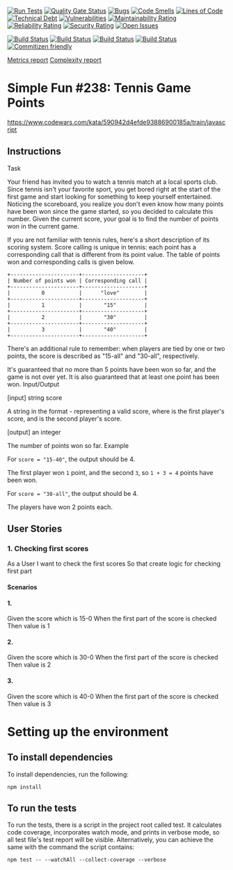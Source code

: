 [![Run Tests](https://github.com/LaszloFeher-XP/XP-Farm_Simple_Fun_238_Tennis_Game_Points/actions/workflows/test.yml/badge.svg)](https://github.com/LaszloFeher-XP/XP-Farm_Simple_Fun_238_Tennis_Game_Points/actions/workflows/test.yml/badge.svg) 
[![Quality Gate Status](https://sonarcloud.io/api/project_badges/measure?project=LaszloFeher-XP_XP-Farm_Simple_Fun_238_Tennis_Game_Points&metric=alert_status)](https://sonarcloud.io/summary/new_code?id=LaszloFeher-XP_XP-Farm_Simple_Fun_238_Tennis_Game_Points) 
[![Bugs](https://sonarcloud.io/api/project_badges/measure?project=LaszloFeher-XP_XP-Farm_Simple_Fun_238_Tennis_Game_Points&metric=bugs)](https://sonarcloud.io/summary/new_code?id=LaszloFeher-XP_XP-Farm_Simple_Fun_238_Tennis_Game_Points) 
[![Code Smells](https://sonarcloud.io/api/project_badges/measure?project=LaszloFeher-XP_XP-Farm_Simple_Fun_238_Tennis_Game_Points&metric=code_smells)](https://sonarcloud.io/summary/new_code?id=LaszloFeher-XP_XP-Farm_Simple_Fun_238_Tennis_Game_Points) 
[![Lines of Code](https://sonarcloud.io/api/project_badges/measure?project=LaszloFeher-XP_XP-Farm_Simple_Fun_238_Tennis_Game_Points&metric=ncloc)](https://sonarcloud.io/summary/new_code?id=LaszloFeher-XP_XP-Farm_Simple_Fun_238_Tennis_Game_Points) 
[![Technical Debt](https://sonarcloud.io/api/project_badges/measure?project=LaszloFeher-XP_XP-Farm_Simple_Fun_238_Tennis_Game_Points&metric=sqale_index)](https://sonarcloud.io/summary/new_code?id=LaszloFeher-XP_XP-Farm_Simple_Fun_238_Tennis_Game_Points) 
[![Vulnerabilities](https://sonarcloud.io/api/project_badges/measure?project=LaszloFeher-XP_XP-Farm_Simple_Fun_238_Tennis_Game_Points&metric=vulnerabilities)](https://sonarcloud.io/summary/new_code?id=LaszloFeher-XP_XP-Farm_Simple_Fun_238_Tennis_Game_Points) 
[![Maintainability Rating](https://sonarcloud.io/api/project_badges/measure?project=LaszloFeher-XP_XP-Farm_Simple_Fun_238_Tennis_Game_Points&metric=sqale_rating)](https://sonarcloud.io/summary/new_code?id=LaszloFeher-XP_XP-Farm_Simple_Fun_238_Tennis_Game_Points) 
[![Reliability Rating](https://sonarcloud.io/api/project_badges/measure?project=LaszloFeher-XP_XP-Farm_Simple_Fun_238_Tennis_Game_Points&metric=reliability_rating)](https://sonarcloud.io/summary/new_code?id=LaszloFeher-XP_XP-Farm_Simple_Fun_238_Tennis_Game_Points) 
[![Security Rating](https://sonarcloud.io/api/project_badges/measure?project=LaszloFeher-XP_XP-Farm_Simple_Fun_238_Tennis_Game_Points&metric=security_rating)](https://sonarcloud.io/summary/new_code?id=LaszloFeher-XP_XP-Farm_Simple_Fun_238_Tennis_Game_Points) 
[![Open Issues](https://img.shields.io/github/issues/LaszloFeher-XP/XP-Farm_Simple_Fun_238_Tennis_Game_Points/badge.svg)](https://github.com/LaszloFeher-XP/XP-Farm_Simple_Fun_238_Tennis_Game_Points/issues) 

[![Build Status](coverage/badge-branches.svg)](coverage/badge-branches.svg) 
[![Build Status](coverage/badge-functions.svg)](coverage/badge-functions.svg) 
[![Build Status](coverage/badge-lines.svg)](coverage/badge-lines.svg) 
[![Build Status](coverage/badge-statements.svg)](coverage/badge-statements.svg) 
[![Commitizen friendly](https://img.shields.io/badge/commitizen-friendly-brightgreen.svg)](http://commitizen.github.io/cz-cli/) 

[Metrics report](metrics.md) 
[Complexity report](complexity-report.md) 

# Simple Fun #238: Tennis Game Points

https://www.codewars.com/kata/590942d4efde93886900185a/train/javascript

## Instructions 

Task

Your friend has invited you to watch a tennis match at a local sports club. Since tennis isn't your favorite sport, you get bored right at the start of the first game and start looking for something to keep yourself entertained. Noticing the scoreboard, you realize you don't even know how many points have been won since the game started, so you decided to calculate this number. Given the current score, your goal is to find the number of points won in the current game.

If you are not familiar with tennis rules, here's a short description of its scoring system. Score calling is unique in tennis: each point has a corresponding call that is different from its point value. The table of points won and corresponding calls is given below.
```
+----------------------+--------------------+
| Number of points won | Corresponding call |
+----------------------+--------------------+
|          0           |      "love"        |
+----------------------+--------------------+
|          1           |       "15"         |
+----------------------+--------------------+
|          2           |       "30"         |
+----------------------+--------------------+
|          3           |       "40"         |
+----------------------+--------------------+
```
There's an additional rule to remember: when players are tied by one or two points, the score is described as "15-all" and "30-all", respectively.

It's guaranteed that no more than 5 points have been won so far, and the game is not over yet. It is also guaranteed that at least one point has been won.
Input/Output

[input] string score

A string in the format <p1>-<p2> representing a valid score, where <p1> is the first player's score, and <p2> is the second player's score.

[output] an integer

The number of points won so far.
Example

For `score = "15-40"`, the output should be 4.

The first player won `1` point, and the second `3`, so `1 + 3 = 4` points have been won.

For `score = "30-all"`, the output should be 4.

The players have won 2 points each.


## User Stories 

### 1. Checking first scores
As a User
I want to check the first scores
So that create logic for checking first part

#### Scenarios 

#### 1. 
Given the score which is 15-0
When the first part of the score is checked
Then value is 1

#### 2. 
Given the score which is 30-0
When the first part of the score is checked
Then value is 2

#### 3. 
Given the score which is 40-0
When the first part of the score is checked
Then value is 3

# Setting up the environment 

## To install dependencies 

To install dependencies, run the following: 

```npm install``` 

## To run the tests 

To run the tests, there is a script in the project root called test. It calculates code coverage, incorporates watch mode, and prints in verbose mode, so all test file's test report will be visible. Alternatively, you can achieve the same with the command the script contains: 

```npm test -- --watchAll --collect-coverage --verbose```  

